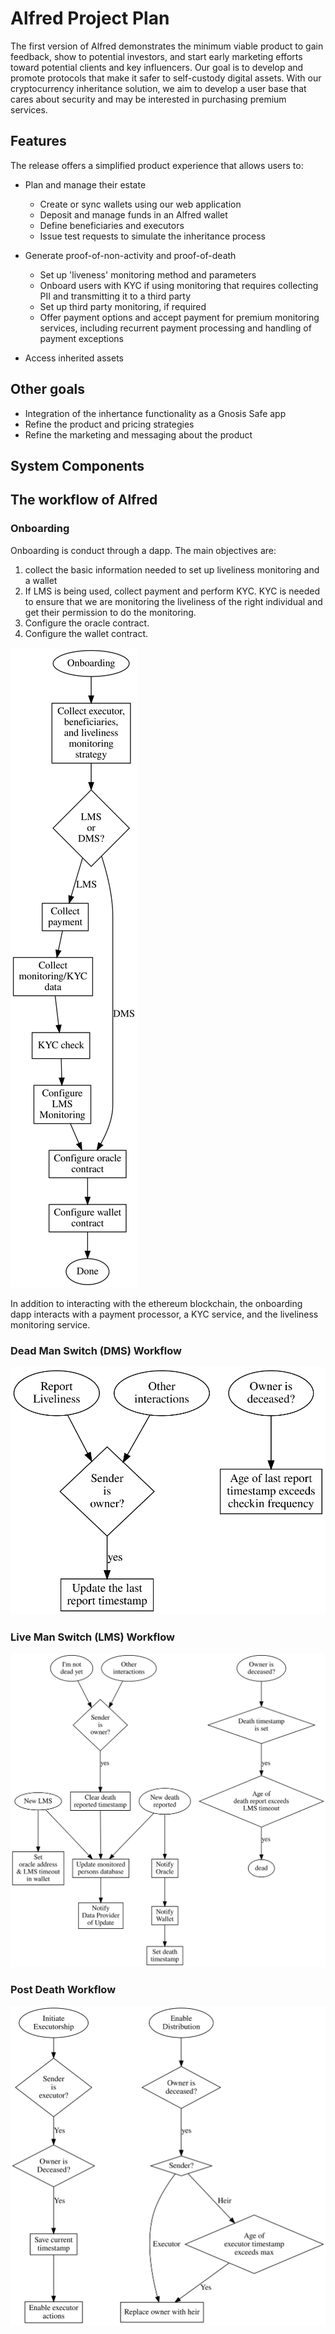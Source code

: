 # Alfred Project Plan

The first version of Alfred demonstrates the minimum viable product to gain feedback, show to potential investors, and start early marketing efforts toward potential clients and key influencers. Our goal is to develop and promote protocols that make it safer to self-custody digital assets. With our cryptocurrency inheritance solution, we aim to develop a user base that cares about security and may be interested in purchasing premium services.

## Features
The release offers a simplified product experience that allows users to:

- Plan and manage their estate
  - Create or sync wallets using our web application
  - Deposit and manage funds in an Alfred wallet
  - Define beneficiaries and executors 
  - Issue test requests to simulate the inheritance process

- Generate proof-of-non-activity and proof-of-death
  - Set up 'liveness' monitoring method and parameters
  - Onboard users with KYC if using monitoring that requires collecting PII and transmitting it to a third party
  - Set up third party monitoring, if required
  - Offer payment options and accept payment for premium monitoring services, including recurrent payment processing and handling of payment exceptions   
  
- Access inherited assets

## Other goals
- Integration of the inhertance functionality as a Gnosis Safe app
- Refine the product and pricing strategies
- Refine the marketing and messaging about the product

## System Components


## The workflow of Alfred

### Onboarding
Onboarding is conduct through a dapp. The main objectives are:
1) collect the basic information needed to set up liveliness monitoring and a wallet
2) If LMS is being used, collect payment and perform KYC. KYC is needed to ensure that we are monitoring the liveliness of the right individual and get their permission to do the monitoring. 
3) Configure the oracle contract.
4) Configure the wallet contract.

![Onboarding Flowchart](./illustrations/onboarding.svg)

In addition to interacting with the ethereum blockchain, the onboarding dapp interacts with a payment processor, a KYC service, and the liveliness monitoring service.

### Dead Man Switch (DMS) Workflow
![DMS Flowchart](./illustrations/dms.svg)

### Live Man Switch (LMS) Workflow
![LMS Flowchart](./illustrations/lms.svg)

### Post Death Workflow
![Post Death Flowchart](./illustrations/post-death.svg)
